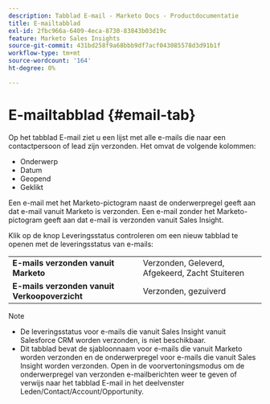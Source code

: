 ```yaml
---
description: Tabblad E-mail - Marketo Docs - Productdocumentatie
title: E-mailtabblad
exl-id: 2fbc966a-6409-4eca-8730-83843b03d19c
feature: Marketo Sales Insights
source-git-commit: 431bd258f9a68bbb9df7acf043085578d3d91b1f
workflow-type: tm+mt
source-wordcount: '164'
ht-degree: 0%

---
```


# E-mailtabblad {#email-tab}

Op het tabblad E-mail ziet u een lijst met alle e-mails die naar een contactpersoon of lead zijn verzonden. Het omvat de volgende kolommen:

* Onderwerp
* Datum
* Geopend
* Geklikt

Een e-mail met het Marketo-pictogram naast de onderwerpregel geeft aan dat e-mail vanuit Marketo is verzonden. Een e-mail zonder het Marketo-pictogram geeft aan dat e-mail is verzonden vanuit Sales Insight.

Klik op de knop Leveringsstatus controleren om een nieuw tabblad te openen met de leveringsstatus van e-mails:

<table> 
 <tbody>
  <tr>
   <td><strong>E-mails verzonden vanuit Marketo</strong></td>
   <td>Verzonden, Geleverd, Afgekeerd, Zacht Stuiteren</td>
  </tr>
  <tr>
   <td><strong>E-mails verzonden vanuit Verkoopoverzicht</strong></td>
   <td>Verzonden, gezuiverd</td>
  </tr>
 </tbody>
</table>

>[!NOTE]
>
>* De leveringsstatus voor e-mails die vanuit Sales Insight vanuit Salesforce CRM worden verzonden, is niet beschikbaar.
>* Dit tabblad bevat de sjabloonnaam voor e-mails die vanuit Marketo worden verzonden en de onderwerpregel voor e-mails die vanuit Sales Insight worden verzonden. Open in de voorvertoningsmodus om de onderwerpregel van verzonden e-mailberichten weer te geven of verwijs naar het tabblad E-mail in het deelvenster Leden/Contact/Account/Opportunity.
